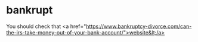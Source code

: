 # bankrupt
You should check that &lt;a href="https://www.bankruptcy-divorce.com/can-the-irs-take-money-out-of-your-bank-account/">website&lt;/a>
